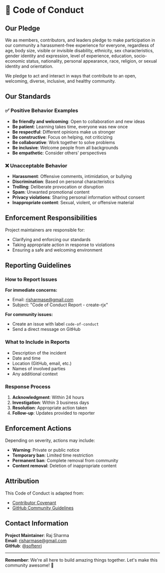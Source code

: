 # 🤝 Code of Conduct

## Our Pledge

We as members, contributors, and leaders pledge to make participation in our community a harassment-free experience for everyone, regardless of age, body size, visible or invisible disability, ethnicity, sex characteristics, gender identity and expression, level of experience, education, socio-economic status, nationality, personal appearance, race, religion, or sexual identity and orientation.

We pledge to act and interact in ways that contribute to an open, welcoming, diverse, inclusive, and healthy community.

## Our Standards

### ✅ Positive Behavior Examples

- **Be friendly and welcoming**: Open to collaboration and new ideas
- **Be patient**: Learning takes time, everyone was new once
- **Be respectful**: Different opinions make us stronger
- **Be constructive**: Focus on helping, not criticizing
- **Be collaborative**: Work together to solve problems
- **Be inclusive**: Welcome people from all backgrounds
- **Be empathetic**: Consider others' perspectives

### ❌ Unacceptable Behavior

- **Harassment**: Offensive comments, intimidation, or bullying
- **Discrimination**: Based on personal characteristics
- **Trolling**: Deliberate provocation or disruption
- **Spam**: Unwanted promotional content
- **Privacy violations**: Sharing personal information without consent
- **Inappropriate content**: Sexual, violent, or offensive material

## Enforcement Responsibilities

Project maintainers are responsible for:
- Clarifying and enforcing our standards
- Taking appropriate action in response to violations
- Ensuring a safe and welcoming environment

## Reporting Guidelines

### How to Report Issues

**For immediate concerns:**
- Email: rjsharmase@gmail.com
- Subject: "Code of Conduct Report - create-rjx"

**For community issues:**
- Create an issue with label `code-of-conduct`
- Send a direct message on GitHub

### What to Include in Reports
- Description of the incident
- Date and time
- Location (GitHub, email, etc.)
- Names of involved parties
- Any additional context

### Response Process
1. **Acknowledgment**: Within 24 hours
2. **Investigation**: Within 3 business days
3. **Resolution**: Appropriate action taken
4. **Follow-up**: Updates provided to reporter

## Enforcement Actions

Depending on severity, actions may include:
- **Warning**: Private or public notice
- **Temporary ban**: Limited time restriction
- **Permanent ban**: Complete removal from community
- **Content removal**: Deletion of inappropriate content

## Attribution

This Code of Conduct is adapted from:
- [Contributor Covenant](https://www.contributor-covenant.org)
- [GitHub Community Guidelines](https://docs.github.com/en/communities)

## Contact Information

**Project Maintainer**: Raj Sharma  
**Email**: rjsharmase@gmail.com  
**GitHub**: [@softenrj](https://github.com/softenrj)

---

**Remember**: We're all here to build amazing things together. Let's make this community awesome! 🚀

